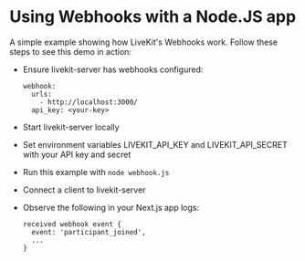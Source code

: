 # Using Webhooks with a Node.JS app

A simple example showing how LiveKit's Webhooks work.
Follow these steps to see this demo in action:

- Ensure livekit-server has webhooks configured:

  ```
  webhook:
    urls:
      - http://localhost:3000/
    api_key: <your-key>
  ```

- Start livekit-server locally
- Set environment variables LIVEKIT_API_KEY and LIVEKIT_API_SECRET with your API key and secret
- Run this example with `node webhook.js`
- Connect a client to livekit-server
- Observe the following in your Next.js app logs:

  ```
  received webhook event {
    event: 'participant_joined',
    ...
  }
  ```
